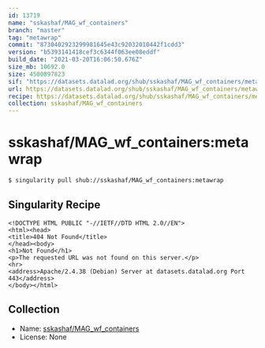 ```yaml
---
id: 13719
name: "sskashaf/MAG_wf_containers"
branch: "master"
tag: "metawrap"
commit: "8730402923299981645e43c92032010442f1cdd3"
version: "b5393141418cef3c6344f063ee08eddf"
build_date: "2021-03-20T16:06:50.676Z"
size_mb: 10692.0
size: 4500897823
sif: "https://datasets.datalad.org/shub/sskashaf/MAG_wf_containers/metawrap/2021-03-20-87304029-b5393141/b5393141418cef3c6344f063ee08eddf.sif"
url: https://datasets.datalad.org/shub/sskashaf/MAG_wf_containers/metawrap/2021-03-20-87304029-b5393141/
recipe: https://datasets.datalad.org/shub/sskashaf/MAG_wf_containers/metawrap/2021-03-20-87304029-b5393141/Singularity
collection: sskashaf/MAG_wf_containers
---
```


# sskashaf/MAG_wf_containers:metawrap

```bash
$ singularity pull shub://sskashaf/MAG_wf_containers:metawrap
```

## Singularity Recipe

```singularity
<!DOCTYPE HTML PUBLIC "-//IETF//DTD HTML 2.0//EN">
<html><head>
<title>404 Not Found</title>
</head><body>
<h1>Not Found</h1>
<p>The requested URL was not found on this server.</p>
<hr>
<address>Apache/2.4.38 (Debian) Server at datasets.datalad.org Port 443</address>
</body></html>
```

## Collection

 - Name: [sskashaf/MAG_wf_containers](https://github.com/sskashaf/MAG_wf_containers)
 - License: None

